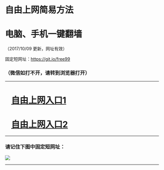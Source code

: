 ﻿# 自由上网简易方法

# 电脑、手机一键翻墙

（2017/10/09 更新，网址有效）

固定短网址：https://git.io/free99

### （微信如打不开，请转到浏览器打开）


***





# &nbsp;&nbsp; <a href="http://ft637125315.fwq-tz-1001.info/fwqtz01.html?t=100900110567 " target="_blank">自由上网入口1</a>
# &nbsp;&nbsp; <a href="http://ft517516042.fwq-tz-1002.info/fwqtz02.html?t=100900112064 " target="_blank">自由上网入口2</a>
***

### 请记住下图中固定短网址：

<img src="https://s3-us-west-2.amazonaws.com/fwq-1001/yjfq-20170905okok.png" /> 


***

